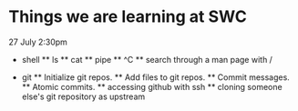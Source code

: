 Things we are learning at SWC
=============================
27 July 2:30pm

* shell
** ls
** cat
** pipe
** ^C
** search through a man page with /

* git
** Initialize git repos.
** Add files to git repos.
** Commit messages.
** Atomic commits.
** accessing github with ssh
** cloning someone else's git repository as upstream
